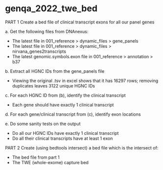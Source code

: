 # genqa_2022_twe_bed

PART 1
Create a bed file of clinical transcript exons for all our panel genes

a. Get the following files from DNAnexus:
- The latest file in 001_reference > dynamic_files > gene_panels
- The latest file in 001_reference > dynamic_files > nirvana_genes2transcripts
- The latest genomic.symbols.exon file in 001_reference > annotation > b37

b. Extract all HGNC IDs from the gene_panels file
- Viewing the original .tsv in excel shows that it has 16297 rows;
    removing duplicates leaves 3122 unique HGNC IDs

c. For each HGNC ID from (b), identify the clinical transcript
- Each gene should have exactly 1 clinical transcript

d. For each gene/clinical transcript from (c), identify exon locations

e. Do some sanity tests on the output
- Do all our HGNC IDs have exactly 1 clinical transcript
- Do all their clinical transcripts have at least 1 exon

PART 2
Create (using bedtools intersect) a bed file which is the intersect of:
- The bed file from part 1
- The TWE (whole-exome) capture bed
